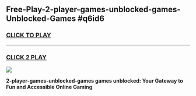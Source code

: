 
## Free-Play-2-player-games-unblocked-games-Unblocked-Games #q6id6
<h3>
<a href="https://news.freeplayer.one?title=2-player-games-unblocked-games&ref=8M">CLICK TO PLAY</a></h3>
<hr>

<h3>
<a href="https://news.freeplayer.one?title=2-player-games-unblocked-games&ref=8M">CLICK 2 PLAY</a>
  
</h3>

<a href="https://news.freeplayer.one?title=2-player-games-unblocked-games&ref=8M"><img src="https://clearcache.store/games.png"></a>


**2-player-games-unblocked-games games unblocked: Your Gateway to Fun and Accessible Online Gaming**
